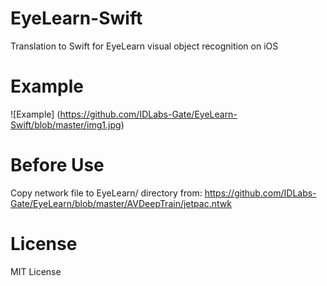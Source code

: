 # EyeLearn-Swift
Translation to Swift for EyeLearn visual object recognition on iOS

# Example
![Example] (https://github.com/IDLabs-Gate/EyeLearn-Swift/blob/master/img1.jpg)

# Before Use
Copy network file to EyeLearn/ directory from:
https://github.com/IDLabs-Gate/EyeLearn/blob/master/AVDeepTrain/jetpac.ntwk

# License
MIT License
